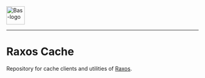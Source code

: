 <a href="https://bas.dev" target="_blank" rel="noopener">
	<img src="https://bas.dev/module/@bas/website/dist/logo.svg" alt="Bas-logo" height="48"/>
</a>

---

# Raxos Cache

Repository for cache clients and utilities of [Raxos](https://github.com/basmilius/raxos).
